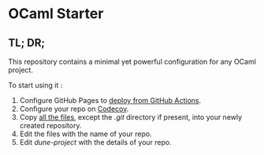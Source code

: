 # OCaml Starter

## TL; DR;

This repository contains a minimal yet powerful configuration
for any OCaml project.

To start using it :
1. Configure GitHub Pages to [deploy from GitHub Actions](https://docs.github.com/en/pages/getting-started-with-github-pages/configuring-a-publishing-source-for-your-github-pages-site#publishing-with-a-custom-github-actions-workflow).
2. Configure your repo on [Codecov](https://docs.codecov.com/docs/quick-start#getting-started).
3. Copy [all the files](https://github.com/valfur03/ocaml-starter/archive/refs/heads/main.zip),
   except the _.git_ directory if present, into your newly created repository.
4. Edit the files with the name of your repo.
5. Edit _dune-project_ with the details of your repo.

